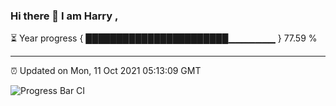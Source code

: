 ### Hi there 👋 I am Harry , 

⏳ Year progress { ███████████████████████▁▁▁▁▁▁▁ } 77.59 %

---

⏰ Updated on Mon, 11 Oct 2021 05:13:09 GMT

![Progress Bar CI](https://github.com/duykhang68/duykhang68/workflows/Progress%20Bar%20CI/badge.svg)
